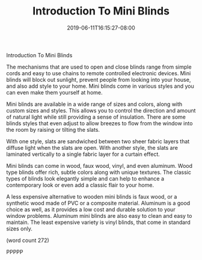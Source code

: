 ﻿---
title: "Introduction To Mini Blinds"
date: 2019-06-11T16:15:27-08:00
description: "Mini Blinds or Wood Shutters Tips for Web Success"
featured_image: "/images/Mini Blinds or Wood Shutters.jpg"
tags: ["Mini Blinds or Wood Shutters"]
---

Introduction To Mini Blinds

The mechanisms that are used to open and close blinds
range from simple cords and easy to use chains to
remote controlled electronic devices.  Mini blinds
will block out sunlight, prevent people from
looking into your house, and also add style to
your home.  Mini blinds come in various styles 
and you can even make them yourself at home.

Mini blinds are available in a wide range of
sizes and colors, along with custom sizes and
styles.  This allows you to control the direction
and amount of natural light while still 
providing a sense of insulation.  There are some
blinds styles that even adjust to allow breezes
to flow from the window into the room by raising
or tilting the slats.

With one style, slats are sandwiched between
two sheer fabric layers that diffuse light when
the slats are open.  With another style, the
slats are laminated vertically to a single
fabric layer for a curtain effect.  

Mini blinds can come in wood, faux wood, vinyl,
and even aluminum.  Wood type blinds offer
rich, subtle colors along with unique textures.
The classic types of blinds look elegantly
simple and can help to enhance a contemporary
look or even add a classic flair to your home.

A less expensive alternative to wooden mini
blinds is faux wood, or a synthetic wood 
made of PVC or a composite material.  Aluminum
is a good choice as well, as it provides a 
low cost and durable solution to your window
problems.  Aluminum mini blinds are also 
easy to clean and easy to maintain.  The 
least expensive variety is vinyl blinds, 
that come in standard sizes only.

(word count 272)

PPPPP
